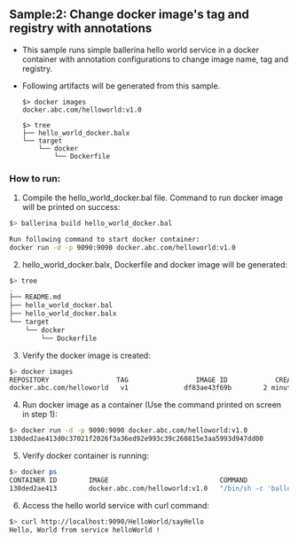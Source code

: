## Sample:2: Change docker image's tag and registry with annotations

- This sample runs simple ballerina hello world service in a docker container with annotation configurations to 
change image name, tag and registry. 

- Following artifacts will be generated from this sample.
    ``` 
    $> docker images
    docker.abc.com/helloworld:v1.0
    
    $> tree
    ├── hello_world_docker.balx
    └── target
        └── docker
            └── Dockerfile
    ```
### How to run:

1. Compile the  hello_world_docker.bal file. Command to run docker image will be printed on success:
```bash
$> ballerina build hello_world_docker.bal

Run following command to start docker container: 
docker run -d -p 9090:9090 docker.abc.com/helloworld:v1.0
```

2. hello_world_docker.balx, Dockerfile and docker image will be generated: 
```bash
$> tree
.
├── README.md
├── hello_world_docker.bal
├── hello_world_docker.balx
└── target
    └── docker
        └── Dockerfile
```

3. Verify the docker image is created:
```bash
$> docker images
REPOSITORY                 TAG                 IMAGE ID            CREATED              SIZE
docker.abc.com/helloworld   v1              df83ae43f69b        2 minutes ago        102MB

```

4. Run docker image as a container (Use the command printed on screen in step 1):
```bash
$> docker run -d -p 9090:9090 docker.abc.com/helloworld:v1.0
130ded2ae413d0c37021f2026f3a36ed92e993c39c260815e3aa5993d947dd00
```

5. Verify docker container is running:
```bash
$> docker ps
CONTAINER ID        IMAGE                            COMMAND                  CREATED                  STATUS              PORTS                    NAMES
130ded2ae413        docker.abc.com/helloworld:v1.0   "/bin/sh -c 'balleri…"   Less than a second ago   Up 3 seconds        0.0.0.0:9090->9090/tcp   thirsty_hopper
```

6. Access the hello world service with curl command:
```bash
$> curl http://localhost:9090/HelloWorld/sayHello
Hello, World from service helloWorld !
```